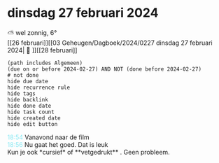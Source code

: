# dinsdag 27 februari 2024

⛅ wel zonnig, 6°<br>[[26 februari]][[03 Geheugen/Dagboek/2024/0227 dinsdag 27 februari 2024| 📓 ]][[28 februari]]
```tasks
(path includes Algemeen)
(due on or before 2024-02-27) AND NOT (done before 2024-02-27)
# not done
hide due date
hide recurrence rule
hide tags
hide backlink
hide done date
hide task count
hide created date
hide edit button
```
<p style="padding-left: 2.7em; text-indent: -2.7em; margin: 0;"><font color=#8be9f3>18:54  </font>  Vanavond naar de film </p>   
<p style="padding-left: 2.7em; text-indent: -2.7em; margin: 0;"><font color=#8be9f3>18:56  </font>  Nu gaat het goed. Dat is leuk </p>   
Kun je ook *cursief* of **vetgedrukt** . Geen probleem.